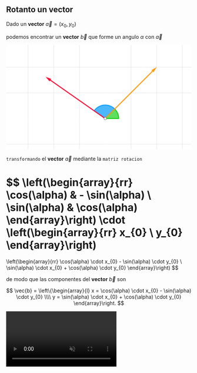 
## Rotanto un vector

Dado un **vector** $\vec{a} = (x_{0}, y_{0})$ 

podemos encontrar un **vector** 
$\vec{b}$ que forme un angulo $\alpha$ con $\vec{a}$ 

![alt](./rotando-un-vector.lnkspace.svg)

`transformando` el **vector** $\vec{a}$ mediante la `matriz rotacion`


$$
\left(\begin{array}{rr}
    \cos(\alpha) & - \sin(\alpha)
    \\
    \sin(\alpha) & \cos(\alpha)
\end{array}\right)
\cdot
\left(\begin{array}{rr}
    x_{0}
    \\
    y_{0}
\end{array}\right)
=
\left(\begin{array}{rr}
    \cos(\alpha) \cdot x_{0} - \sin(\alpha) \cdot y_{0}
    \\
    \sin(\alpha) \cdot x_{0} + \cos(\alpha) \cdot y_{0}
\end{array}\right)
$$
<br>

de modo que las componentes del **vector** $\vec{b}$ son 

$$
    \vec{b} = \left\{\begin{array}{l}
        x = \cos(\alpha) \cdot x_{0} - \sin(\alpha) \cdot y_{0}
        \\\\
        y = \sin(\alpha) \cdot x_{0} + \cos(\alpha) \cdot y_{0}
    \end{array}\right.
$$


<video src="./rotando-un-vector.mp4" muted loop controls autoplay></video>